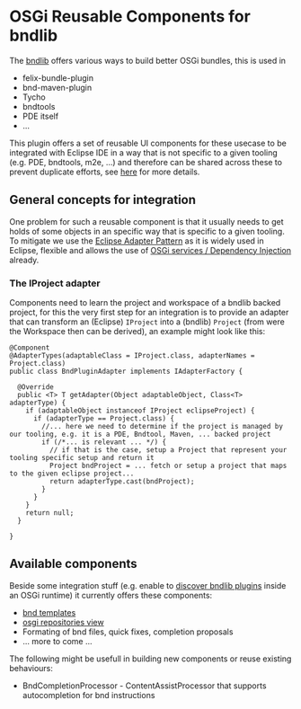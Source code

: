 # OSGi Reusable Components for bndlib

The [bndlib](https://github.com/bndtools/bnd) offers various ways to build better OSGi bundles, this is used in

- felix-bundle-plugin
- bnd-maven-plugin
- Tycho
-  bndtools
- PDE itself
- ...

This plugin offers a set of reusable UI components for these usecase to be integrated with Eclipse IDE in a way that is not specific to a given tooling (e.g. PDE, bndtools, m2e, ...)
and therefore can be shared across these to prevent duplicate efforts, see [here](https://bnd.discourse.group/t/announcement-bnd-and-pde-cooperation/372) for more details.

## General concepts for integration

One problem for such a reusable component is that it usually needs to get holds of some objects in an specific way that is specific to a given tooling.
To mitigate we use the [Eclipse Adapter Pattern](https://www.eclipse.org/articles/Article-Adapters/) as it is widely used in Eclipse, flexible and allows
the use of [OSGi services / Dependency Injection](https://eclipse.dev/eclipse/news/4.18/platform_isv.php#dialog-adapterfactory-as-service) already.

### The IProject adapter

Components need to learn the project and workspace of a bndlib backed project, for this the very first step for an integration is to provide an adapter that can
transform an (Eclipse) `IProject` into a (bndlib) `Project` (from were the Workspace then can be derived), an example might look like this:

```
@Component
@AdapterTypes(adaptableClass = IProject.class, adapterNames = Project.class)
public class BndPluginAdapter implements IAdapterFactory {

  @Override
  public <T> T getAdapter(Object adaptableObject, Class<T> adapterType) {
    if (adaptableObject instanceof IProject eclipseProject) {
      if (adapterType == Project.class) {
        //... here we need to determine if the project is managed by our tooling, e.g. it is a PDE, Bndtool, Maven, ... backed project
        if (/*... is relevant ... */) {
          // if that is the case, setup a Project that represent your tooling specific setup and return it
          Project bndProject = ... fetch or setup a project that maps to the given eclipse project...
          return adapterType.cast(bndProject);
        }
      }
    }
    return null;
  }

}
```

## Available components

Beside some integration stuff (e.g. enable to [discover bndlib plugins](https://github.com/eclipse-pde/eclipse.pde/blob/master/ui/org.eclipse.pde.bnd.ui/src/org/eclipse/pde/bnd/ui/internal/Auxiliary.java) inside an OSGi runtime)
it currently offers these components:

- [bnd templates](https://eclipse.dev/eclipse/news/4.31/pde.php#bndtemplates)
- [osgi repositories view](https://eclipse.dev/eclipse/news/4.32/pde.php#osgirepositories)
- Formating of bnd files, quick fixes, completion proposals
- ... more to come ...

The following might be usefull in building new components or reuse existing behaviours:

- BndCompletionProcessor - ContentAssistProcessor that supports autocompletion for bnd instructions 